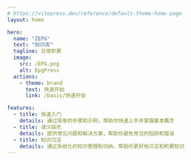 ```yaml
---
# https://vitepress.dev/reference/default-theme-home-page
layout: home

hero:
  name: "ZEPG"
  text: "知识库"
  tagline: 日常积累
  image:
    src: /EPG.png
    alt: EpgPress
  actions:
    - theme: brand
      text: 快速开始
      link: /basis/快速开始

features:
  - title: 快速入门
    details: 通过简单的步骤和示例，帮助你快速上手并掌握基本概念
  - title: 减少踩坑
    details: 提供常见问题和解决方案，帮助你避免常见的陷阱和错误
  - title: 知识沉淀
    details: 通过系统化的知识整理和归纳，帮助你更好地沉淀和积累知识
---
```


